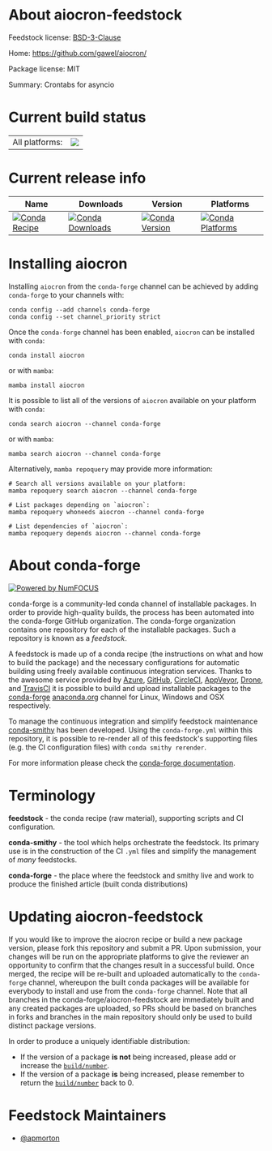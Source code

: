 About aiocron-feedstock
=======================

Feedstock license: [BSD-3-Clause](https://github.com/conda-forge/aiocron-feedstock/blob/main/LICENSE.txt)

Home: https://github.com/gawel/aiocron/

Package license: MIT

Summary: Crontabs for asyncio

Current build status
====================


<table><tr><td>All platforms:</td>
    <td>
      <a href="https://dev.azure.com/conda-forge/feedstock-builds/_build/latest?definitionId=19055&branchName=main">
        <img src="https://dev.azure.com/conda-forge/feedstock-builds/_apis/build/status/aiocron-feedstock?branchName=main">
      </a>
    </td>
  </tr>
</table>

Current release info
====================

| Name | Downloads | Version | Platforms |
| --- | --- | --- | --- |
| [![Conda Recipe](https://img.shields.io/badge/recipe-aiocron-green.svg)](https://anaconda.org/conda-forge/aiocron) | [![Conda Downloads](https://img.shields.io/conda/dn/conda-forge/aiocron.svg)](https://anaconda.org/conda-forge/aiocron) | [![Conda Version](https://img.shields.io/conda/vn/conda-forge/aiocron.svg)](https://anaconda.org/conda-forge/aiocron) | [![Conda Platforms](https://img.shields.io/conda/pn/conda-forge/aiocron.svg)](https://anaconda.org/conda-forge/aiocron) |

Installing aiocron
==================

Installing `aiocron` from the `conda-forge` channel can be achieved by adding `conda-forge` to your channels with:

```
conda config --add channels conda-forge
conda config --set channel_priority strict
```

Once the `conda-forge` channel has been enabled, `aiocron` can be installed with `conda`:

```
conda install aiocron
```

or with `mamba`:

```
mamba install aiocron
```

It is possible to list all of the versions of `aiocron` available on your platform with `conda`:

```
conda search aiocron --channel conda-forge
```

or with `mamba`:

```
mamba search aiocron --channel conda-forge
```

Alternatively, `mamba repoquery` may provide more information:

```
# Search all versions available on your platform:
mamba repoquery search aiocron --channel conda-forge

# List packages depending on `aiocron`:
mamba repoquery whoneeds aiocron --channel conda-forge

# List dependencies of `aiocron`:
mamba repoquery depends aiocron --channel conda-forge
```


About conda-forge
=================

[![Powered by
NumFOCUS](https://img.shields.io/badge/powered%20by-NumFOCUS-orange.svg?style=flat&colorA=E1523D&colorB=007D8A)](https://numfocus.org)

conda-forge is a community-led conda channel of installable packages.
In order to provide high-quality builds, the process has been automated into the
conda-forge GitHub organization. The conda-forge organization contains one repository
for each of the installable packages. Such a repository is known as a *feedstock*.

A feedstock is made up of a conda recipe (the instructions on what and how to build
the package) and the necessary configurations for automatic building using freely
available continuous integration services. Thanks to the awesome service provided by
[Azure](https://azure.microsoft.com/en-us/services/devops/), [GitHub](https://github.com/),
[CircleCI](https://circleci.com/), [AppVeyor](https://www.appveyor.com/),
[Drone](https://cloud.drone.io/welcome), and [TravisCI](https://travis-ci.com/)
it is possible to build and upload installable packages to the
[conda-forge](https://anaconda.org/conda-forge) [anaconda.org](https://anaconda.org/)
channel for Linux, Windows and OSX respectively.

To manage the continuous integration and simplify feedstock maintenance
[conda-smithy](https://github.com/conda-forge/conda-smithy) has been developed.
Using the ``conda-forge.yml`` within this repository, it is possible to re-render all of
this feedstock's supporting files (e.g. the CI configuration files) with ``conda smithy rerender``.

For more information please check the [conda-forge documentation](https://conda-forge.org/docs/).

Terminology
===========

**feedstock** - the conda recipe (raw material), supporting scripts and CI configuration.

**conda-smithy** - the tool which helps orchestrate the feedstock.
                   Its primary use is in the construction of the CI ``.yml`` files
                   and simplify the management of *many* feedstocks.

**conda-forge** - the place where the feedstock and smithy live and work to
                  produce the finished article (built conda distributions)


Updating aiocron-feedstock
==========================

If you would like to improve the aiocron recipe or build a new
package version, please fork this repository and submit a PR. Upon submission,
your changes will be run on the appropriate platforms to give the reviewer an
opportunity to confirm that the changes result in a successful build. Once
merged, the recipe will be re-built and uploaded automatically to the
`conda-forge` channel, whereupon the built conda packages will be available for
everybody to install and use from the `conda-forge` channel.
Note that all branches in the conda-forge/aiocron-feedstock are
immediately built and any created packages are uploaded, so PRs should be based
on branches in forks and branches in the main repository should only be used to
build distinct package versions.

In order to produce a uniquely identifiable distribution:
 * If the version of a package **is not** being increased, please add or increase
   the [``build/number``](https://docs.conda.io/projects/conda-build/en/latest/resources/define-metadata.html#build-number-and-string).
 * If the version of a package **is** being increased, please remember to return
   the [``build/number``](https://docs.conda.io/projects/conda-build/en/latest/resources/define-metadata.html#build-number-and-string)
   back to 0.

Feedstock Maintainers
=====================

* [@apmorton](https://github.com/apmorton/)

